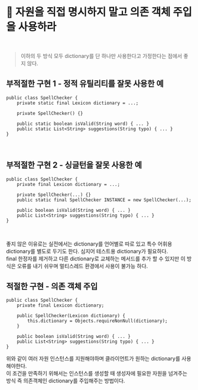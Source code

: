 # 🔑 자원을 직접 명시하지 말고 의존 객체 주입을 사용하라

<br>

> 이하의 두 방식 모두 dictionary를 단 하나만 사용한다고 가정한다는 점에서 좋지 않다.

## 부적절한 구현 1 - 정적 유틸리티를 잘못 사용한 예

```
public class SpellChecker {
    private static final Lexicon dictionary = ...;

    private SpellChecker() {}

    public static boolean isValid(String word) { ... }
    public static List<String> suggestions(String typo) { ... }
}
```

<br>

## 부적절한 구현 2 - 싱글턴을 잘못 사용한 예

```
public class SpellChecker {
    private final Lexicon dictionary = ...;

    private SpellChecker(...) {}
    public static final SpellChecker INSTANCE = new SpellChecker(...);

    public boolean isValid(String word) { ... }
    public List<String> suggestions(String typo) { ... }
}
```

<br>

좋지 않은 이유로는 실전에서는 dictionary를 언어별로 따로 있고 특수 어휘용 dictionary를 별도로 두기도 한다. 심지어 테스트용 dictionary가 필요하다.<br>
final 한정자를 제거하고 다른 dictionary로 교체하는 메서드를 추가 할 수 있지만 이 방식은 오류를 내기 쉬우며 멀티스레드 환경에서 사용이 불가능 하다.<br>

## 적절한 구현 - 의존 객체 주입

```
public class SpellChecker {
    private final Lexicon dictionary;

    public SpellChecker(Lexicon dictionary) {
        this.dictionary = Objects.requireNonNull(dictionary);
    }

    public boolean isValid(String word) { ... }
    public List<String> suggestions(String typo) { ... }
}
```

위와 같이 여러 자원 인스턴스를 지원해야하며 클라이언트가 원하는 dictionary를 사용해야한다.<br>
이 조건을 만족하기 위해서는 인스턴스를 생성할 때 생성자에 필요한 자원을 넘겨주는 방식 즉 의존객체인 dictionary를 주입해주는 방법이다.



